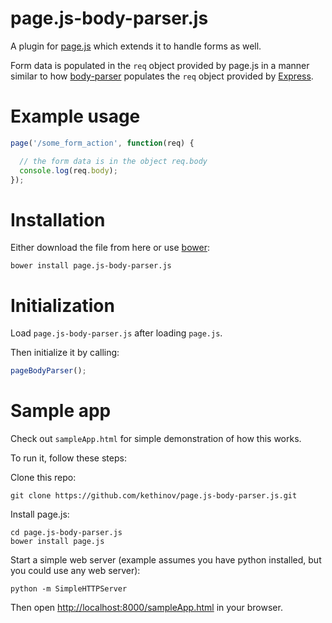 page.js-body-parser.js
===

A plugin for [page.js](http://visionmedia.github.io/page.js/) which extends it to handle forms as well.

Form data is populated in the `req` object provided by page.js in a manner similar to how [body-parser](https://github.com/expressjs/body-parser) populates the `req` object provided by [Express](http://expressjs.com/).

Example usage
===

```js
page('/some_form_action', function(req) {

  // the form data is in the object req.body
  console.log(req.body);
});
```

Installation
===

Either download the file from here or use [bower](http://bower.io/):

```
bower install page.js-body-parser.js
```

Initialization
===

Load `page.js-body-parser.js` after loading `page.js`.

Then initialize it by calling: 

```js
pageBodyParser();
```

Sample app
===

Check out `sampleApp.html` for simple demonstration of how this works.

To run it, follow these steps:

Clone this repo:

```
git clone https://github.com/kethinov/page.js-body-parser.js.git
```

Install page.js:

```
cd page.js-body-parser.js
bower install page.js
```

Start a simple web server (example assumes you have python installed, but you could use any web server):

```
python -m SimpleHTTPServer
```

Then open [http://localhost:8000/sampleApp.html](http://localhost:8000/) in your browser.
